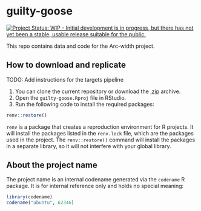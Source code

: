 
# guilty-goose

<!-- badges: start -->
[![Project Status: WIP - Initial development is in progress, but there has not yet been a stable, usable release suitable for the public.](https://www.repostatus.org/badges/latest/wip.svg)](https://www.repostatus.org/#wip)
<!-- badges: end -->

This repo contains data and code for the Arc-width project.

## How to download and replicate

TODO: Add instructions for the targets pipeline

1. You can clone the current repository or download the [.zip](https://github.com/venpopov/guilty-goose/archive/refs/heads/master.zip) archive.
2. Open the `guilty-goose.Rproj` file in RStudio.
3. Run the following code to install the required packages:

```r
renv::restore()
```

`renv` is a package that creates a reproduction environment for R projects. It will install the packages listed in the `renv.lock` file, which are the packages used in the project. The `renv::restore()` command will install the packages in a separate library, so it will not interfere with your global library.


## About the project name

The project name is an internal codename generated via the `codename` R package. It is for internal reference only and holds no special meaning:

```r
library(codename)
codename("ubuntu", 62346)
```
